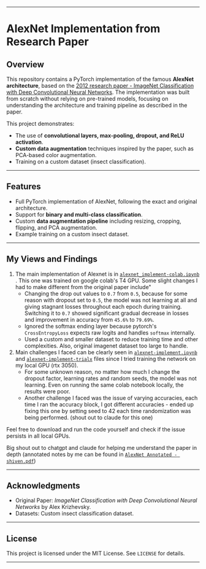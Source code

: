 
---

# **AlexNet Implementation from Research Paper**

## **Overview**
This repository contains a PyTorch implementation of the famous **AlexNet architecture**, based on the  [2012 research paper -  ImageNet Classification with Deep Convolutional Neural Networks](https://dl.acm.org/doi/pdf/10.1145/3065386). The implementation was built from scratch without relying on pre-trained models, focusing on understanding the architecture and training pipeline as described in the paper.

This project demonstrates:
- The use of **convolutional layers, max-pooling, dropout, and ReLU activation**.
- **Custom data augmentation** techniques inspired by the paper, such as PCA-based color augmentation.
- Training on a custom dataset (insect classification).

---

## **Features**
- Full PyTorch implementation of AlexNet, following the exact and original architecture.
- Support for **binary and multi-class classification**.
- Custom **data augmentation pipeline** including resizing, cropping, flipping, and PCA augmentation.
- Example training on a custom insect dataset.

---
## **My Views and Findings**
1. The main implementation of Alexnet is in [```alexnet_implement-colab.ipynb```](https://github.com/shvn22k/AlexNet-Implementation/blob/main/alexnet_implement-colab.ipynb) . This one was trained on google colab's T4 GPU. Some slight changes I had to make different from the original paper include"
    - Changing the drop out values to ```0.7``` from ```0.5```, because for some reason with dropout set to ```0.5```, the model was not learning at all and giving stagnant losses throughout each epoch during training. Switching it to ```0.7``` showed significant gradual decrease in losses and improvement in accuracy from ```45.6%``` to ```79.69%```.
    - Ignored the softmax ending layer because pytorch's ```CrossEntropyLoss``` expects raw logits and handles ```softmax``` internally. 
    - Used a custom and smaller dataset to reduce training time and other complexities. Also, original imagenet dataset too large to handle. 
2. Main challenges I faced can be clearly seen in [```alexnet-implement.ipynb```](https://github.com/shvn22k/AlexNet-Implementation/blob/main/alexnet-implement.ipynb) and [```alexnet-implement-trialx```](https://github.com/shvn22k/AlexNet-Implementation/blob/main/alexnet_implement-trialx.ipynb) files since I tried training the network on my local GPU (rtx 3050).
    - For some unknown reason, no matter how much I change the dropout factor, learning rates and random seeds, the model was not learning. Even on running the same colab notebook locally, the results were poor.
    - Another challenge I faced was the issue of varying accuracies, each time I ran the accuracy block, I got different accuracies - ended up fixing this one by setting seed to 42 each time randomization was being performed. (shout out to claude for this one)

Feel free to download and run the code yourself and check if the issue persists in all local GPUs.

Big shout out to chatgpt and claude for helping me understand the paper in depth (annotated notes by me can be found in [```AlexNet Annotated - shiven.pdf```](https://github.com/shvn22k/AlexNet-Implementation/blob/main/AlexNet%20Annotated-%20shiven.pdf))

---

## **Acknowledgments**
- Original Paper: *ImageNet Classification with Deep Convolutional Neural Networks* by Alex Krizhevsky.
- Datasets: Custom insect classification dataset.

---

## **License**
This project is licensed under the MIT License. See `LICENSE` for details.

---
